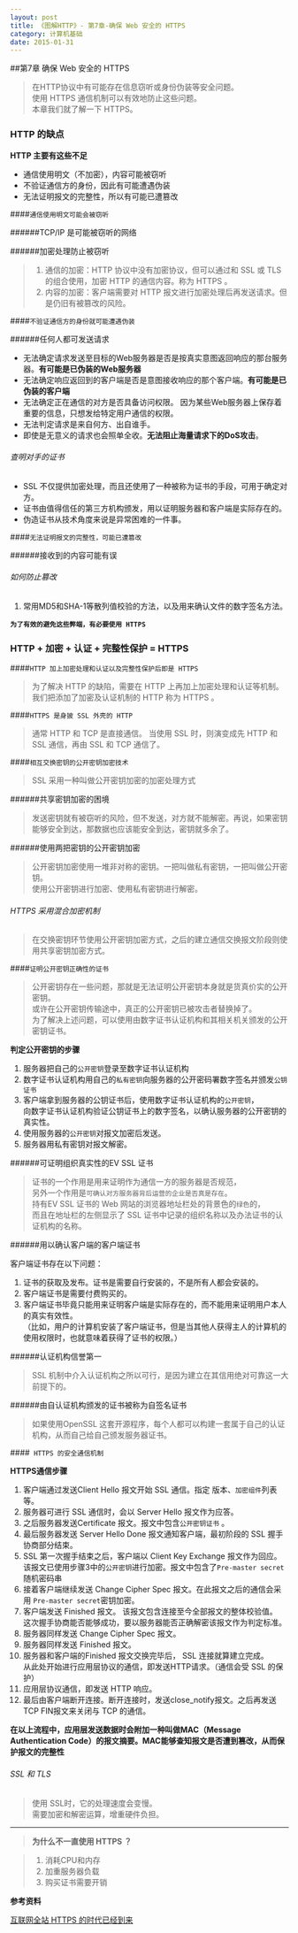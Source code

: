 ```yaml
---
layout: post
title: 《图解HTTP》- 第7章-确保 Web 安全的 HTTPS
category: 计算机基础
date: 2015-01-31
---
```



##第7章  确保 Web 安全的 HTTPS     

>在HTTP协议中有可能存在信息窃听或身份伪装等安全问题。     
>使用 HTTPS 通信机制可以有效地防止这些问题。     
>本章我们就了解一下 HTTPS。    


### HTTP 的缺点     

**HTTP 主要有这些不足**    

- 通信使用明文（不加密），内容可能被窃听     
- 不验证通信方的身份，因此有可能遭遇伪装     
- 无法证明报文的完整性，所以有可能已遭篡改      

<!-- more -->


####`通信使用明文可能会被窃听`          

######TCP/IP 是可能被窃听的网络     

######加密处理防止被窃听     
>1. 通信的加密：HTTP 协议中没有加密协议，但可以通过和 SSL 或 TLS 的组合使用，加密 HTTP 的通信内容。称为 HTTPS 。     
>2. 内容的加密：客户端需要对 HTTP 报文进行加密处理后再发送请求。但是仍旧有被篡改的风险。     

####`不验证通信方的身份就可能遭遇伪装`              

######任何人都可发送请求       

- 无法确定请求发送至目标的Web服务器是否是按真实意图返回响应的那台服务器。**有可能是已伪装的Web服务器**     
- 无法确定响应返回到的客户端是否是意图接收响应的那个客户端。**有可能是已伪装的客户端**     
- 无法确定正在通信的对方是否具备访问权限。 因为某些Web服务器上保存着重要的信息，只想发给特定用户通信的权限。     
- 无法判定请求是来自何方、出自谁手。     
- 即使是无意义的请求也会照单全收。**无法阻止海量请求下的DoS攻击**。      

###### 查明对手的证书       

- SSL 不仅提供加密处理，而且还使用了一种被称为证书的手段，可用于确定对方。     
- 证书由值得信任的第三方机构颁发，用以证明服务器和客户端是实际存在的。     
- 伪造证书从技术角度来说是异常困难的一件事。    


####`无法证明报文的完整性，可能已遭篡改`           

######接收到的内容可能有误      

###### 如何防止篡改      

1. 常用MD5和SHA-1等散列值校验的方法，以及用来确认文件的数字签名方法。      

**`为了有效的避免这些弊端，有必要使用 HTTPS `**     



### HTTP + 加密 + 认证 + 完整性保护 = HTTPS    

####` HTTP 加上加密处理和认证以及完整性保护后即是 HTTPS `      

> 为了解决 HTTP 的缺陷，需要在 HTTP 上再加上加密处理和认证等机制。     
我们把添加了加密及认证机制的 HTTP 称为 HTTPS 。     

####` HTTPS 是身披 SSL 外壳的 HTTP `      

>通常 HTTP 和 TCP 是直接通信。 当使用 SSL 时，则演变成先 HTTP 和 SSL 通信，再由 SSL 和 TCP 通信了。     

####`相互交换密钥的公开密钥加密技术`      

> SSL 采用一种叫做公开密钥加密的加密处理方式    

######共享密钥加密的困境     

>发送密钥就有被窃听的风险，但不发送，对方就不能解密。再说，如果密钥能够安全到达，那数据也应该能安全到达，密钥就多余了。     

######使用两把密钥的公开密钥加密        

>公开密钥加密使用一堆非对称的密钥。一把叫做私有密钥，一把叫做公开密钥。     
>使用公开密钥进行加密、使用私有密钥进行解密。    


###### HTTPS 采用混合加密机制    

>在交换密钥环节使用公开密钥加密方式，之后的建立通信交换报文阶段则使用共享密钥加密方式。     

####`证明公开密钥正确性的证书`     

>公开密钥存在一些问题，那就是无法证明公开密钥本身就是货真价实的公开密钥。    
或许在公开密钥传输途中，真正的公开密钥已被攻击者替换掉了。    
>为了解决上述问题，可以使用由数字证书认证机构和其相关机关颁发的公开密钥证书。      

**判定公开密钥的步骤**     

1. 服务器把自己的`公开密钥`登录至数字证书认证机构    
2. 数字证书认证机构用自己的`私有密钥`向服务器的公开密码署数字签名并颁发`公钥证书`     
3. 客户端拿到服务器的公钥证书后，使用数字证书认证机构的`公开密钥`，     
向数字证书认证机构验证公钥证书上的数字签名，以确认服务器的公开密钥的真实性。     
4. 使用服务器的`公开密钥`对报文加密后发送。     
5. 服务器用私有密钥对报文解密。     


######可证明组织真实性的EV SSL 证书       

>证书的一个作用是用来证明作为通信一方的服务器是否规范，     
另外一个作用是`可确认对方服务器背后运营的企业是否真是存在`。    
>持有EV SSL 证书的 Web 网站的浏览器地址栏处的背景色的`绿色`的，     
而且在地址栏的左侧显示了 SSL 证书中记录的组织名称以及办法证书的认证机构的名称。     

######用以确认客户端的客户端证书     

客户端证书存在以下问题：     

1. 证书的获取及发布。证书是需要自行安装的，不是所有人都会安装的。     
2. 客户端证书是需要付费购买的。      
3. 客户端证书毕竟只能用来证明客户端是实际存在的，而不能用来证明用户本人的真实有效性。     
（比如，用户的计算机安装了客户端证书，但是当其他人获得主人的计算机的使用权限时，也就意味着获得了证书的权限。）     

######认证机构信誉第一     

>SSL 机制中介入认证机构之所以可行，是因为建立在其信用绝对可靠这一大前提下的。    

######由自认证机构颁发的证书被称为自签名证书      
>如果使用OpenSSL 这套开源程序，每个人都可以构建一套属于自己的认证机构，从而自己给自己颁发服务器证书。     



####` HTTPS 的安全通信机制`     

**HTTPS通信步骤**        

1. 客户端通过发送Client Hello 报文开始 SSL 通信。指定 版本、`加密组件`列表等。     
2. 服务器可进行 SSL 通信时，会以 Server Hello 报文作为应答。     
3. 之后服务器发送Certificate 报文。报文中包含`公开密钥证书`   。     
4. 最后服务器发送 Server Hello Done 报文通知客户端，最初阶段的 SSL 握手协商部分结束。    
5. SSL 第一次握手结束之后，客户端以 Client Key Exchange 报文作为回应。     
该报文已使用步骤3中的`公开密钥`进行加密。报文中包含了`Pre-master secret`随机密码串     
6. 接着客户端继续发送 Change Cipher Spec 报文。在此报文之后的通信会采用   `Pre-master secret`密钥加密。     
7. 客户端发送 Finished 报文。 该报文包含连接至今全部报文的整体校验值。     
这次握手协商能否能够成功，要以服务器能否正确解密该报文作为判定标准。     
8. 服务器同样发送 Change Cipher Spec 报文。     
9. 服务器同样发送 Finished 报文。     
10. 服务器和客户端的Finished 报文交换完毕后， SSL 连接就算建立完成。     
从此处开始进行应用层协议的通信，即发送HTTP请求。（通信会受 SSL 的保护）     
11. 应用层协议通信，即发送 HTTP 响应。     
12. 最后由客户端断开连接。断开连接时，发送close_notify报文。之后再发送TCP FIN报文来关闭与 TCP 的通信。     


**在以上流程中，应用层发送数据时会附加一种叫做MAC（Message Authentication Code）的报文摘要。MAC能够查知报文是否遭到篡改，从而保护报文的完整性**     


###### SSL 和 TLS       

>使用 SSL时，它的处理速度会变慢。     
>需要加密和解密运算，增重硬件负担。     

- - - - - - - -        


>**为什么不一直使用 HTTPS ？**        

>1. 消耗CPU和内存        
>2. 加重服务器负载    
>3. 购买证书需要开销    



**参考资料**   

[互联网全站 HTTPS 的时代已经到来](http://blog.csdn.net/luocn99/article/details/39777707)   

